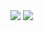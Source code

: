 <img src="https://github-readme-stats.vercel.app/api/?username=jonbri"/>

<img src="https://github-readme-stats.vercel.app/api/top-langs?username=jonbri"/>
